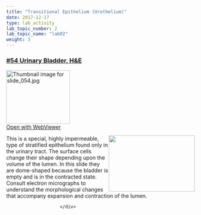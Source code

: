 ```yaml
---
title: "Transitional Epithelium (Urothelium)"
date: 2017-12-17
type: lab_activity
lab_topic_number: 2
lab_topic_name: "lab02"
weight: 3
---
```

<div class="entrybody">
						<h3><u>#54 Urinary Bladder, <span class="caps">H&amp;E</span></u></h3>

<div class="thumbnail"> <a href="http://virtualslides.cumc.columbia.edu/54.svs/view.apml?" target="_blank"><img alt="Thumbnail image for slide_054.jpg" src="/assets/images/slide_054-thumb-170x143-1512.jpg" width="170" height="143" class="mt-image-left"></a><br><a href="http://virtualslides.cumc.columbia.edu/54.svs/view.apml?" target="_blank">Open with WebViewer</a> </div>

<p><img src="/assets/images/54%20urinary%20bladder.jpg" style="width:230px; height:150px; float:right;">This is a special, highly impermeable, type of stratified epithelium found only in the urinary tract. The surface cells change their shape depending upon the volume of the lumen. In this slide they are dome-shaped because the bladder is empty and is in the contracted state. Consult electron micrographs to understand the morphological changes that accompany expansion and contraction of the lumen.</p>
						
						
						</div>
